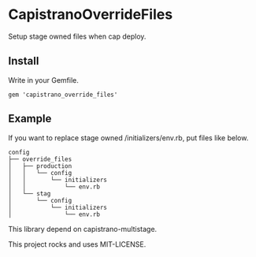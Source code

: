 # CapistranoOverrideFiles

Setup stage owned files when cap deploy.


## Install

Write in your Gemfile.

```
gem 'capistrano_override_files'
```

## Example

If you want to replace stage owned /initializers/env.rb, put files like below.

```
config
├── override_files
│   ├── production
│   │   └── config
│   │       └── initializers
│   │           └── env.rb
│   └── stag
│       └── config
│           └── initializers
│               └── env.rb
```


This library depend on capistrano-multistage.

This project rocks and uses MIT-LICENSE.
